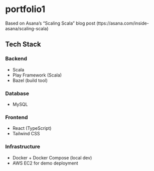 # portfolio1
Based on Asana’s “Scaling Scala” blog post (ttps://asana.com/inside-asana/scaling-scala)

## Tech Stack

### Backend
- Scala
- Play Framework (Scala)
- Bazel (build tool)

### Database
- MySQL

### Frontend
- React (TypeScript)
- Tailwind CSS

### Infrastructure
- Docker + Docker Compose (local dev)
- AWS EC2 for demo deployment
